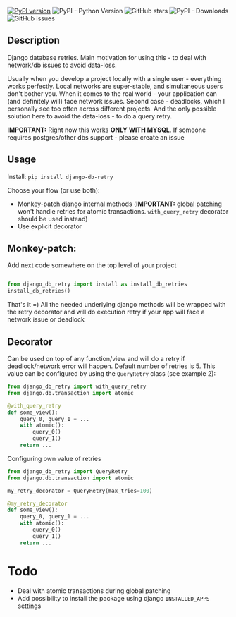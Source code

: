 [![PyPI version](https://badge.fury.io/py/django-db-retry.svg)](https://badge.fury.io/py/django-db-retry) ![PyPI - Python Version](https://img.shields.io/pypi/pyversions/django-db-retry.svg)
![GitHub stars](https://img.shields.io/github/stars/parikls/django-db-retry.svg) ![PyPI - Downloads](https://img.shields.io/pypi/dm/django-db-retry.svg) ![GitHub issues](https://img.shields.io/github/issues/parikls/django-db-retry.svg)

## Description

Django database retries. Main motivation for using this - to deal with network/db issues to avoid data-loss.

Usually when you develop a project locally with a single user - everything works perfectly. Local networks are super-stable, and simultaneous users don't bother you.
When it comes to the real world - your application can (and definitely will) face network issues.
Second case - deadlocks, which I personally see too often across different projects.
And the only possible solution here to avoid the data-loss - to do a query retry.

**IMPORTANT:** Right now this works **ONLY WITH MYSQL**. If someone requires postgres/other dbs support - please create an issue

## Usage

Install: `pip install django-db-retry`

Choose your flow (or use both):

- Monkey-patch django internal methods (**IMPORTANT:** global patching won't handle retries for atomic transactions. `with_query_retry` decorator should be used instead)
- Use explicit decorator

## Monkey-patch:


Add next code somewhere on the top level of your project
```python

from django_db_retry import install as install_db_retries
install_db_retries()
```

That's it =)
All the needed underlying django methods will be wrapped with the retry decorator and 
will do execution retry if your app will face a network issue or deadlock 

## Decorator

Can be used on top of any function/view and will do a retry if deadlock/network error will happen.
Default number of retries is 5. This value can be configured by using the `QueryRetry` class (see example 2):

```python
from django_db_retry import with_query_retry
from django.db.transaction import atomic

@with_query_retry
def some_view():
    query_0, query_1 = ...
    with atomic():
        query_0()
        query_1()
    return ...
```
 
Configuring own value of retries 
```python
from django_db_retry import QueryRetry
from django.db.transaction import atomic

my_retry_decorator = QueryRetry(max_tries=100)

@my_retry_decorator
def some_view():
    query_0, query_1 = ...
    with atomic():
        query_0()
        query_1()
    return ...
```
# Todo

- Deal with atomic transactions during global patching
- Add possibility to install the package using django `INSTALLED_APPS` settings